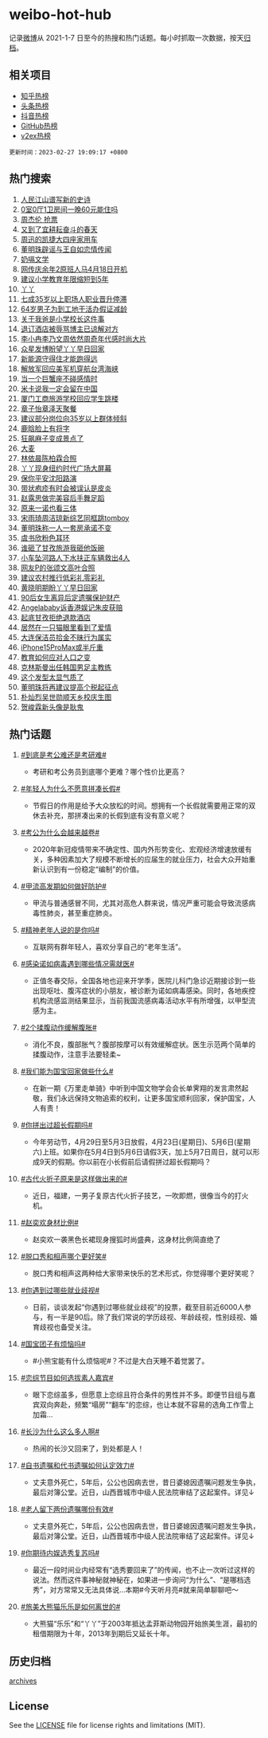 # weibo-hot-hub

记录[微博](https://www.weibo.com)从 2021-1-7 日至今的热搜和热门话题。每小时抓取一次数据，按天[归档](archives)。

## 相关项目

- [知乎热榜](https://github.com/lonnyzhang423/zhihu-hot-hub)
- [头条热榜](https://github.com/lonnyzhang423/toutiao-hot-hub)
- [抖音热榜](https://github.com/lonnyzhang423/douyin-hot-hub)
- [GitHub热榜](https://github.com/lonnyzhang423/github-hot-hub)
- [v2ex热榜](https://github.com/lonnyzhang423/v2ex-hot-hub)


`更新时间：2023-02-27 19:09:17 +0800`

## 热门搜索

1. [人民江山谱写新的史诗](https://m.weibo.cn/search?containerid=100103type%3D1%26t%3D10%26q%3D%23%E4%BA%BA%E6%B0%91%E6%B1%9F%E5%B1%B1%E8%B0%B1%E5%86%99%E6%96%B0%E7%9A%84%E5%8F%B2%E8%AF%97%23&stream_entry_id=51&isnewpage=1&extparam=seat%3D1%26stream_entry_id%3D51%26cate%3D10103%26dgr%3D0%26filter_type%3Drealtimehot%26pos%3D0%26c_type%3D51%26display_time%3D1677496156%26pre_seqid%3D1677496156178924257134&luicode=10000011&lfid=106003type%253D25%2526t%253D3%2526disable_hot%253D1%2526filter_type%253Drealtimehot)
1. [0室0厅1卫房间一晚60元能住吗](https://m.weibo.cn/search?containerid=100103type%3D1%26t%3D10%26q%3D%230%E5%AE%A40%E5%8E%851%E5%8D%AB%E6%88%BF%E9%97%B4%E4%B8%80%E6%99%9A60%E5%85%83%E8%83%BD%E4%BD%8F%E5%90%97%23&stream_entry_id=31&isnewpage=1&extparam=seat%3D1%26realpos%3D1%26lcate%3D5001%26cate%3D5001%26stream_entry_id%3D31%26band_rank%3D1%26pos%3D0%26q%3D%25230%25E5%25AE%25A40%25E5%258E%25851%25E5%258D%25AB%25E6%2588%25BF%25E9%2597%25B4%25E4%25B8%2580%25E6%2599%259A60%25E5%2585%2583%25E8%2583%25BD%25E4%25BD%258F%25E5%2590%2597%2523%26dgr%3D0%26filter_type%3Drealtimehot%26flag%3D1%26c_type%3D31%26display_time%3D1677496156%26pre_seqid%3D1677496156178924257134&luicode=10000011&lfid=106003type%253D25%2526t%253D3%2526disable_hot%253D1%2526filter_type%253Drealtimehot)
1. [周杰伦 抢票](https://m.weibo.cn/search?containerid=100103type%3D1%26t%3D10%26q%3D%E5%91%A8%E6%9D%B0%E4%BC%A6+%E6%8A%A2%E7%A5%A8&stream_entry_id=31&isnewpage=1&extparam=seat%3D1%26realpos%3D2%26lcate%3D5001%26cate%3D5001%26stream_entry_id%3D31%26band_rank%3D2%26pos%3D1%26q%3D%25E5%2591%25A8%25E6%259D%25B0%25E4%25BC%25A6%2520%25E6%258A%25A2%25E7%25A5%25A8%26dgr%3D0%26filter_type%3Drealtimehot%26flag%3D1%26c_type%3D31%26display_time%3D1677496156%26pre_seqid%3D1677496156178924257134&luicode=10000011&lfid=106003type%253D25%2526t%253D3%2526disable_hot%253D1%2526filter_type%253Drealtimehot)
1. [又到了宜耕耘奋斗的春天](https://m.weibo.cn/search?containerid=100103type%3D1%26t%3D10%26q%3D%23%E5%8F%88%E5%88%B0%E4%BA%86%E5%AE%9C%E8%80%95%E8%80%98%E5%A5%8B%E6%96%97%E7%9A%84%E6%98%A5%E5%A4%A9%23&stream_entry_id=31&isnewpage=1&extparam=seat%3D1%26realpos%3D3%26lcate%3D5001%26cate%3D5001%26stream_entry_id%3D31%26band_rank%3D3%26pos%3D2%26q%3D%2523%25E5%258F%2588%25E5%2588%25B0%25E4%25BA%2586%25E5%25AE%259C%25E8%2580%2595%25E8%2580%2598%25E5%25A5%258B%25E6%2596%2597%25E7%259A%2584%25E6%2598%25A5%25E5%25A4%25A9%2523%26dgr%3D0%26filter_type%3Drealtimehot%26flag%3D0%26c_type%3D31%26display_time%3D1677496156%26pre_seqid%3D1677496156178924257134&luicode=10000011&lfid=106003type%253D25%2526t%253D3%2526disable_hot%253D1%2526filter_type%253Drealtimehot)
1. [周迅的凯捷大四座家用车](https://m.weibo.cn/search?containerid=100103type%3D1%26t%3D10%26q%3D%23%E5%91%A8%E8%BF%85%E7%9A%84%E5%87%AF%E6%8D%B7%E5%A4%A7%E5%9B%9B%E5%BA%A7%E5%AE%B6%E7%94%A8%E8%BD%A6%23&stream_entry_id=31&isnewpage=1&extparam=seat%3D1%26lcate%3D5001%26adid%3D180794%26topic_ad%3D1%26stream_entry_id%3D31%26band_rank%3D4%26pos%3D3%26q%3D%2523%25E5%2591%25A8%25E8%25BF%2585%25E7%259A%2584%25E5%2587%25AF%25E6%258D%25B7%25E5%25A4%25A7%25E5%259B%259B%25E5%25BA%25A7%25E5%25AE%25B6%25E7%2594%25A8%25E8%25BD%25A6%2523%26dgr%3D0%26filter_type%3Drealtimehot%26cate%3D5001%26c_type%3D31%26display_time%3D1677496156%26pre_seqid%3D1677496156178924257134&luicode=10000011&lfid=106003type%253D25%2526t%253D3%2526disable_hot%253D1%2526filter_type%253Drealtimehot)
1. [董明珠辟谣与王自如恋情传闻](https://m.weibo.cn/search?containerid=100103type%3D1%26t%3D10%26q%3D%23%E8%91%A3%E6%98%8E%E7%8F%A0%E8%BE%9F%E8%B0%A3%E4%B8%8E%E7%8E%8B%E8%87%AA%E5%A6%82%E6%81%8B%E6%83%85%E4%BC%A0%E9%97%BB%23&stream_entry_id=31&isnewpage=1&extparam=seat%3D1%26realpos%3D4%26lcate%3D5001%26cate%3D5001%26stream_entry_id%3D31%26band_rank%3D4%26pos%3D4%26q%3D%2523%25E8%2591%25A3%25E6%2598%258E%25E7%258F%25A0%25E8%25BE%259F%25E8%25B0%25A3%25E4%25B8%258E%25E7%258E%258B%25E8%2587%25AA%25E5%25A6%2582%25E6%2581%258B%25E6%2583%2585%25E4%25BC%25A0%25E9%2597%25BB%2523%26dgr%3D0%26filter_type%3Drealtimehot%26flag%3D2%26c_type%3D31%26display_time%3D1677496156%26pre_seqid%3D1677496156178924257134&luicode=10000011&lfid=106003type%253D25%2526t%253D3%2526disable_hot%253D1%2526filter_type%253Drealtimehot)
1. [奶嗝文学](https://m.weibo.cn/search?containerid=100103type%3D1%26t%3D10%26q%3D%E5%A5%B6%E5%97%9D%E6%96%87%E5%AD%A6&stream_entry_id=31&isnewpage=1&extparam=seat%3D1%26realpos%3D5%26lcate%3D5001%26cate%3D5001%26stream_entry_id%3D31%26band_rank%3D5%26pos%3D5%26q%3D%25E5%25A5%25B6%25E5%2597%259D%25E6%2596%2587%25E5%25AD%25A6%26dgr%3D0%26filter_type%3Drealtimehot%26flag%3D1%26c_type%3D31%26display_time%3D1677496156%26pre_seqid%3D1677496156178924257134&luicode=10000011&lfid=106003type%253D25%2526t%253D3%2526disable_hot%253D1%2526filter_type%253Drealtimehot)
1. [网传庆余年2原班人马4月18日开机](https://m.weibo.cn/search?containerid=100103type%3D1%26t%3D10%26q%3D%23%E7%BD%91%E4%BC%A0%E5%BA%86%E4%BD%99%E5%B9%B42%E5%8E%9F%E7%8F%AD%E4%BA%BA%E9%A9%AC4%E6%9C%8818%E6%97%A5%E5%BC%80%E6%9C%BA%23&stream_entry_id=31&isnewpage=1&extparam=seat%3D1%26realpos%3D6%26lcate%3D5001%26cate%3D5001%26stream_entry_id%3D31%26band_rank%3D6%26pos%3D6%26q%3D%2523%25E7%25BD%2591%25E4%25BC%25A0%25E5%25BA%2586%25E4%25BD%2599%25E5%25B9%25B42%25E5%258E%259F%25E7%258F%25AD%25E4%25BA%25BA%25E9%25A9%25AC4%25E6%259C%258818%25E6%2597%25A5%25E5%25BC%2580%25E6%259C%25BA%2523%26dgr%3D0%26filter_type%3Drealtimehot%26flag%3D1%26c_type%3D31%26display_time%3D1677496156%26pre_seqid%3D1677496156178924257134&luicode=10000011&lfid=106003type%253D25%2526t%253D3%2526disable_hot%253D1%2526filter_type%253Drealtimehot)
1. [建议小学教育年限缩短到5年](https://m.weibo.cn/search?containerid=100103type%3D1%26t%3D10%26q%3D%23%E5%BB%BA%E8%AE%AE%E5%B0%8F%E5%AD%A6%E6%95%99%E8%82%B2%E5%B9%B4%E9%99%90%E7%BC%A9%E7%9F%AD%E5%88%B05%E5%B9%B4%23&stream_entry_id=31&isnewpage=1&extparam=seat%3D1%26realpos%3D7%26lcate%3D5001%26cate%3D5001%26stream_entry_id%3D31%26band_rank%3D7%26pos%3D7%26q%3D%2523%25E5%25BB%25BA%25E8%25AE%25AE%25E5%25B0%258F%25E5%25AD%25A6%25E6%2595%2599%25E8%2582%25B2%25E5%25B9%25B4%25E9%2599%2590%25E7%25BC%25A9%25E7%259F%25AD%25E5%2588%25B05%25E5%25B9%25B4%2523%26dgr%3D0%26filter_type%3Drealtimehot%26flag%3D0%26c_type%3D31%26display_time%3D1677496156%26pre_seqid%3D1677496156178924257134&luicode=10000011&lfid=106003type%253D25%2526t%253D3%2526disable_hot%253D1%2526filter_type%253Drealtimehot)
1. [丫丫](https://m.weibo.cn/search?containerid=100103type%3D1%26t%3D10%26q%3D%E4%B8%AB%E4%B8%AB&stream_entry_id=31&isnewpage=1&extparam=seat%3D1%26realpos%3D8%26lcate%3D5001%26cate%3D5001%26stream_entry_id%3D31%26band_rank%3D8%26pos%3D8%26q%3D%25E4%25B8%25AB%25E4%25B8%25AB%26dgr%3D0%26filter_type%3Drealtimehot%26flag%3D1%26c_type%3D31%26display_time%3D1677496156%26pre_seqid%3D1677496156178924257134&luicode=10000011&lfid=106003type%253D25%2526t%253D3%2526disable_hot%253D1%2526filter_type%253Drealtimehot)
1. [七成35岁以上职场人职业晋升停滞](https://m.weibo.cn/search?containerid=100103type%3D1%26t%3D10%26q%3D%23%E4%B8%83%E6%88%9035%E5%B2%81%E4%BB%A5%E4%B8%8A%E8%81%8C%E5%9C%BA%E4%BA%BA%E8%81%8C%E4%B8%9A%E6%99%8B%E5%8D%87%E5%81%9C%E6%BB%9E%23&stream_entry_id=31&isnewpage=1&extparam=seat%3D1%26realpos%3D9%26lcate%3D5001%26cate%3D5001%26stream_entry_id%3D31%26band_rank%3D9%26pos%3D9%26q%3D%2523%25E4%25B8%2583%25E6%2588%259035%25E5%25B2%2581%25E4%25BB%25A5%25E4%25B8%258A%25E8%2581%258C%25E5%259C%25BA%25E4%25BA%25BA%25E8%2581%258C%25E4%25B8%259A%25E6%2599%258B%25E5%258D%2587%25E5%2581%259C%25E6%25BB%259E%2523%26dgr%3D0%26filter_type%3Drealtimehot%26flag%3D0%26c_type%3D31%26display_time%3D1677496156%26pre_seqid%3D1677496156178924257134&luicode=10000011&lfid=106003type%253D25%2526t%253D3%2526disable_hot%253D1%2526filter_type%253Drealtimehot)
1. [64岁男子为到工地干活办假证减龄](https://m.weibo.cn/search?containerid=100103type%3D1%26t%3D10%26q%3D%2364%E5%B2%81%E7%94%B7%E5%AD%90%E4%B8%BA%E5%88%B0%E5%B7%A5%E5%9C%B0%E5%B9%B2%E6%B4%BB%E5%8A%9E%E5%81%87%E8%AF%81%E5%87%8F%E9%BE%84%23&stream_entry_id=31&isnewpage=1&extparam=seat%3D1%26realpos%3D10%26lcate%3D5001%26cate%3D5001%26stream_entry_id%3D31%26band_rank%3D10%26pos%3D10%26q%3D%252364%25E5%25B2%2581%25E7%2594%25B7%25E5%25AD%2590%25E4%25B8%25BA%25E5%2588%25B0%25E5%25B7%25A5%25E5%259C%25B0%25E5%25B9%25B2%25E6%25B4%25BB%25E5%258A%259E%25E5%2581%2587%25E8%25AF%2581%25E5%2587%258F%25E9%25BE%2584%2523%26dgr%3D0%26filter_type%3Drealtimehot%26flag%3D1%26c_type%3D31%26display_time%3D1677496156%26pre_seqid%3D1677496156178924257134&luicode=10000011&lfid=106003type%253D25%2526t%253D3%2526disable_hot%253D1%2526filter_type%253Drealtimehot)
1. [关于我爸是小学校长这件事](https://m.weibo.cn/search?containerid=100103type%3D1%26t%3D10%26q%3D%23%E5%85%B3%E4%BA%8E%E6%88%91%E7%88%B8%E6%98%AF%E5%B0%8F%E5%AD%A6%E6%A0%A1%E9%95%BF%E8%BF%99%E4%BB%B6%E4%BA%8B%23&stream_entry_id=31&isnewpage=1&extparam=seat%3D1%26realpos%3D11%26lcate%3D5001%26cate%3D5001%26stream_entry_id%3D31%26band_rank%3D11%26pos%3D11%26q%3D%2523%25E5%2585%25B3%25E4%25BA%258E%25E6%2588%2591%25E7%2588%25B8%25E6%2598%25AF%25E5%25B0%258F%25E5%25AD%25A6%25E6%25A0%25A1%25E9%2595%25BF%25E8%25BF%2599%25E4%25BB%25B6%25E4%25BA%258B%2523%26dgr%3D0%26filter_type%3Drealtimehot%26flag%3D1%26c_type%3D31%26display_time%3D1677496156%26pre_seqid%3D1677496156178924257134&luicode=10000011&lfid=106003type%253D25%2526t%253D3%2526disable_hot%253D1%2526filter_type%253Drealtimehot)
1. [退订酒店被辱骂博主已谅解对方](https://m.weibo.cn/search?containerid=100103type%3D1%26t%3D10%26q%3D%23%E9%80%80%E8%AE%A2%E9%85%92%E5%BA%97%E8%A2%AB%E8%BE%B1%E9%AA%82%E5%8D%9A%E4%B8%BB%E5%B7%B2%E8%B0%85%E8%A7%A3%E5%AF%B9%E6%96%B9%23&stream_entry_id=31&isnewpage=1&extparam=seat%3D1%26realpos%3D12%26lcate%3D5001%26cate%3D5001%26stream_entry_id%3D31%26band_rank%3D12%26pos%3D12%26q%3D%2523%25E9%2580%2580%25E8%25AE%25A2%25E9%2585%2592%25E5%25BA%2597%25E8%25A2%25AB%25E8%25BE%25B1%25E9%25AA%2582%25E5%258D%259A%25E4%25B8%25BB%25E5%25B7%25B2%25E8%25B0%2585%25E8%25A7%25A3%25E5%25AF%25B9%25E6%2596%25B9%2523%26dgr%3D0%26filter_type%3Drealtimehot%26flag%3D1%26c_type%3D31%26display_time%3D1677496156%26pre_seqid%3D1677496156178924257134&luicode=10000011&lfid=106003type%253D25%2526t%253D3%2526disable_hot%253D1%2526filter_type%253Drealtimehot)
1. [李小冉李乃文周依然周奇年代感时尚大片](https://m.weibo.cn/search?containerid=100103type%3D1%26t%3D10%26q%3D%23%E6%9D%8E%E5%B0%8F%E5%86%89%E6%9D%8E%E4%B9%83%E6%96%87%E5%91%A8%E4%BE%9D%E7%84%B6%E5%91%A8%E5%A5%87%E5%B9%B4%E4%BB%A3%E6%84%9F%E6%97%B6%E5%B0%9A%E5%A4%A7%E7%89%87%23&stream_entry_id=31&isnewpage=1&extparam=seat%3D1%26realpos%3D13%26lcate%3D5001%26cate%3D5001%26stream_entry_id%3D31%26band_rank%3D13%26pos%3D13%26q%3D%2523%25E6%259D%258E%25E5%25B0%258F%25E5%2586%2589%25E6%259D%258E%25E4%25B9%2583%25E6%2596%2587%25E5%2591%25A8%25E4%25BE%259D%25E7%2584%25B6%25E5%2591%25A8%25E5%25A5%2587%25E5%25B9%25B4%25E4%25BB%25A3%25E6%2584%259F%25E6%2597%25B6%25E5%25B0%259A%25E5%25A4%25A7%25E7%2589%2587%2523%26dgr%3D0%26filter_type%3Drealtimehot%26flag%3D1%26c_type%3D31%26display_time%3D1677496156%26pre_seqid%3D1677496156178924257134&luicode=10000011&lfid=106003type%253D25%2526t%253D3%2526disable_hot%253D1%2526filter_type%253Drealtimehot)
1. [众星发博盼望丫丫早日回家](https://m.weibo.cn/search?containerid=100103type%3D1%26t%3D10%26q%3D%23%E4%BC%97%E6%98%9F%E5%8F%91%E5%8D%9A%E7%9B%BC%E6%9C%9B%E4%B8%AB%E4%B8%AB%E6%97%A9%E6%97%A5%E5%9B%9E%E5%AE%B6%23&stream_entry_id=31&isnewpage=1&extparam=seat%3D1%26realpos%3D14%26lcate%3D5001%26cate%3D5001%26stream_entry_id%3D31%26band_rank%3D14%26pos%3D14%26q%3D%2523%25E4%25BC%2597%25E6%2598%259F%25E5%258F%2591%25E5%258D%259A%25E7%259B%25BC%25E6%259C%259B%25E4%25B8%25AB%25E4%25B8%25AB%25E6%2597%25A9%25E6%2597%25A5%25E5%259B%259E%25E5%25AE%25B6%2523%26dgr%3D0%26filter_type%3Drealtimehot%26flag%3D1%26c_type%3D31%26display_time%3D1677496156%26pre_seqid%3D1677496156178924257134&luicode=10000011&lfid=106003type%253D25%2526t%253D3%2526disable_hot%253D1%2526filter_type%253Drealtimehot)
1. [新能源守得住才能跑得远](https://m.weibo.cn/search?containerid=100103type%3D1%26t%3D10%26q%3D%23%E6%96%B0%E8%83%BD%E6%BA%90%E5%AE%88%E5%BE%97%E4%BD%8F%E6%89%8D%E8%83%BD%E8%B7%91%E5%BE%97%E8%BF%9C%23&stream_entry_id=31&isnewpage=1&extparam=seat%3D1%26realpos%3D15%26lcate%3D5001%26flag%3D0%26band_rank%3D15%26stream_entry_id%3D31%26cate%3D5001%26adid%3D180982%26q%3D%2523%25E6%2596%25B0%25E8%2583%25BD%25E6%25BA%2590%25E5%25AE%2588%25E5%25BE%2597%25E4%25BD%258F%25E6%2589%258D%25E8%2583%25BD%25E8%25B7%2591%25E5%25BE%2597%25E8%25BF%259C%2523%26dgr%3D0%26filter_type%3Drealtimehot%26pos%3D15%26c_type%3D31%26display_time%3D1677496156%26pre_seqid%3D1677496156178924257134&luicode=10000011&lfid=106003type%253D25%2526t%253D3%2526disable_hot%253D1%2526filter_type%253Drealtimehot)
1. [解放军回应美军机穿航台湾海峡](https://m.weibo.cn/search?containerid=100103type%3D1%26t%3D10%26q%3D%23%E8%A7%A3%E6%94%BE%E5%86%9B%E5%9B%9E%E5%BA%94%E7%BE%8E%E5%86%9B%E6%9C%BA%E7%A9%BF%E8%88%AA%E5%8F%B0%E6%B9%BE%E6%B5%B7%E5%B3%A1%23&stream_entry_id=31&isnewpage=1&extparam=seat%3D1%26realpos%3D16%26lcate%3D5001%26cate%3D5001%26stream_entry_id%3D31%26band_rank%3D16%26pos%3D16%26q%3D%2523%25E8%25A7%25A3%25E6%2594%25BE%25E5%2586%259B%25E5%259B%259E%25E5%25BA%2594%25E7%25BE%258E%25E5%2586%259B%25E6%259C%25BA%25E7%25A9%25BF%25E8%2588%25AA%25E5%258F%25B0%25E6%25B9%25BE%25E6%25B5%25B7%25E5%25B3%25A1%2523%26dgr%3D0%26filter_type%3Drealtimehot%26flag%3D0%26c_type%3D31%26display_time%3D1677496156%26pre_seqid%3D1677496156178924257134&luicode=10000011&lfid=106003type%253D25%2526t%253D3%2526disable_hot%253D1%2526filter_type%253Drealtimehot)
1. [当一个巨蟹座不碰感情时](https://m.weibo.cn/search?containerid=100103type%3D1%26t%3D10%26q%3D%23%E5%BD%93%E4%B8%80%E4%B8%AA%E5%B7%A8%E8%9F%B9%E5%BA%A7%E4%B8%8D%E7%A2%B0%E6%84%9F%E6%83%85%E6%97%B6%23&stream_entry_id=31&isnewpage=1&extparam=seat%3D1%26realpos%3D17%26lcate%3D5001%26cate%3D5001%26stream_entry_id%3D31%26band_rank%3D17%26pos%3D17%26q%3D%2523%25E5%25BD%2593%25E4%25B8%2580%25E4%25B8%25AA%25E5%25B7%25A8%25E8%259F%25B9%25E5%25BA%25A7%25E4%25B8%258D%25E7%25A2%25B0%25E6%2584%259F%25E6%2583%2585%25E6%2597%25B6%2523%26dgr%3D0%26filter_type%3Drealtimehot%26flag%3D0%26c_type%3D31%26display_time%3D1677496156%26pre_seqid%3D1677496156178924257134&luicode=10000011&lfid=106003type%253D25%2526t%253D3%2526disable_hot%253D1%2526filter_type%253Drealtimehot)
1. [米卡说我一定会留在中国](https://m.weibo.cn/search?containerid=100103type%3D1%26t%3D10%26q%3D%23%E7%B1%B3%E5%8D%A1%E8%AF%B4%E6%88%91%E4%B8%80%E5%AE%9A%E4%BC%9A%E7%95%99%E5%9C%A8%E4%B8%AD%E5%9B%BD%23&stream_entry_id=31&isnewpage=1&extparam=seat%3D1%26realpos%3D18%26lcate%3D5001%26cate%3D5001%26stream_entry_id%3D31%26band_rank%3D18%26pos%3D18%26q%3D%2523%25E7%25B1%25B3%25E5%258D%25A1%25E8%25AF%25B4%25E6%2588%2591%25E4%25B8%2580%25E5%25AE%259A%25E4%25BC%259A%25E7%2595%2599%25E5%259C%25A8%25E4%25B8%25AD%25E5%259B%25BD%2523%26dgr%3D0%26filter_type%3Drealtimehot%26flag%3D0%26c_type%3D31%26display_time%3D1677496156%26pre_seqid%3D1677496156178924257134&luicode=10000011&lfid=106003type%253D25%2526t%253D3%2526disable_hot%253D1%2526filter_type%253Drealtimehot)
1. [厦门工商旅游学校回应学生跳楼](https://m.weibo.cn/search?containerid=100103type%3D1%26t%3D10%26q%3D%23%E5%8E%A6%E9%97%A8%E5%B7%A5%E5%95%86%E6%97%85%E6%B8%B8%E5%AD%A6%E6%A0%A1%E5%9B%9E%E5%BA%94%E5%AD%A6%E7%94%9F%E8%B7%B3%E6%A5%BC%23&stream_entry_id=31&isnewpage=1&extparam=seat%3D1%26realpos%3D19%26lcate%3D5001%26cate%3D5001%26stream_entry_id%3D31%26band_rank%3D19%26pos%3D19%26q%3D%2523%25E5%258E%25A6%25E9%2597%25A8%25E5%25B7%25A5%25E5%2595%2586%25E6%2597%2585%25E6%25B8%25B8%25E5%25AD%25A6%25E6%25A0%25A1%25E5%259B%259E%25E5%25BA%2594%25E5%25AD%25A6%25E7%2594%259F%25E8%25B7%25B3%25E6%25A5%25BC%2523%26dgr%3D0%26filter_type%3Drealtimehot%26flag%3D1%26c_type%3D31%26display_time%3D1677496156%26pre_seqid%3D1677496156178924257134&luicode=10000011&lfid=106003type%253D25%2526t%253D3%2526disable_hot%253D1%2526filter_type%253Drealtimehot)
1. [章子怡章泽天聚餐](https://m.weibo.cn/search?containerid=100103type%3D1%26t%3D10%26q%3D%23%E7%AB%A0%E5%AD%90%E6%80%A1%E7%AB%A0%E6%B3%BD%E5%A4%A9%E8%81%9A%E9%A4%90%23&stream_entry_id=31&isnewpage=1&extparam=seat%3D1%26realpos%3D20%26lcate%3D5001%26cate%3D5001%26stream_entry_id%3D31%26band_rank%3D20%26pos%3D20%26q%3D%2523%25E7%25AB%25A0%25E5%25AD%2590%25E6%2580%25A1%25E7%25AB%25A0%25E6%25B3%25BD%25E5%25A4%25A9%25E8%2581%259A%25E9%25A4%2590%2523%26dgr%3D0%26filter_type%3Drealtimehot%26flag%3D0%26c_type%3D31%26display_time%3D1677496156%26pre_seqid%3D1677496156178924257134&luicode=10000011&lfid=106003type%253D25%2526t%253D3%2526disable_hot%253D1%2526filter_type%253Drealtimehot)
1. [建议部分岗位向35岁以上群体倾斜](https://m.weibo.cn/search?containerid=100103type%3D1%26t%3D10%26q%3D%23%E5%BB%BA%E8%AE%AE%E9%83%A8%E5%88%86%E5%B2%97%E4%BD%8D%E5%90%9135%E5%B2%81%E4%BB%A5%E4%B8%8A%E7%BE%A4%E4%BD%93%E5%80%BE%E6%96%9C%23&stream_entry_id=31&isnewpage=1&extparam=seat%3D1%26realpos%3D21%26lcate%3D5001%26cate%3D5001%26stream_entry_id%3D31%26band_rank%3D21%26pos%3D21%26q%3D%2523%25E5%25BB%25BA%25E8%25AE%25AE%25E9%2583%25A8%25E5%2588%2586%25E5%25B2%2597%25E4%25BD%258D%25E5%2590%259135%25E5%25B2%2581%25E4%25BB%25A5%25E4%25B8%258A%25E7%25BE%25A4%25E4%25BD%2593%25E5%2580%25BE%25E6%2596%259C%2523%26dgr%3D0%26filter_type%3Drealtimehot%26flag%3D0%26c_type%3D31%26display_time%3D1677496156%26pre_seqid%3D1677496156178924257134&luicode=10000011&lfid=106003type%253D25%2526t%253D3%2526disable_hot%253D1%2526filter_type%253Drealtimehot)
1. [鹿晗脸上有将字](https://m.weibo.cn/search?containerid=100103type%3D1%26t%3D10%26q%3D%23%E9%B9%BF%E6%99%97%E8%84%B8%E4%B8%8A%E6%9C%89%E5%B0%86%E5%AD%97%23&stream_entry_id=31&isnewpage=1&extparam=seat%3D1%26realpos%3D22%26lcate%3D5001%26cate%3D5001%26stream_entry_id%3D31%26band_rank%3D22%26pos%3D22%26q%3D%2523%25E9%25B9%25BF%25E6%2599%2597%25E8%2584%25B8%25E4%25B8%258A%25E6%259C%2589%25E5%25B0%2586%25E5%25AD%2597%2523%26dgr%3D0%26filter_type%3Drealtimehot%26flag%3D0%26c_type%3D31%26display_time%3D1677496156%26pre_seqid%3D1677496156178924257134&luicode=10000011&lfid=106003type%253D25%2526t%253D3%2526disable_hot%253D1%2526filter_type%253Drealtimehot)
1. [狂飙麻子变成景点了](https://m.weibo.cn/search?containerid=100103type%3D1%26t%3D10%26q%3D%23%E7%8B%82%E9%A3%99%E9%BA%BB%E5%AD%90%E5%8F%98%E6%88%90%E6%99%AF%E7%82%B9%E4%BA%86%23&stream_entry_id=31&isnewpage=1&extparam=seat%3D1%26realpos%3D23%26lcate%3D5001%26cate%3D5001%26stream_entry_id%3D31%26band_rank%3D23%26pos%3D23%26q%3D%2523%25E7%258B%2582%25E9%25A3%2599%25E9%25BA%25BB%25E5%25AD%2590%25E5%258F%2598%25E6%2588%2590%25E6%2599%25AF%25E7%2582%25B9%25E4%25BA%2586%2523%26dgr%3D0%26filter_type%3Drealtimehot%26flag%3D2%26c_type%3D31%26display_time%3D1677496156%26pre_seqid%3D1677496156178924257134&luicode=10000011&lfid=106003type%253D25%2526t%253D3%2526disable_hot%253D1%2526filter_type%253Drealtimehot)
1. [大麦](https://m.weibo.cn/search?containerid=100103type%3D1%26t%3D10%26q%3D%E5%A4%A7%E9%BA%A6&stream_entry_id=31&isnewpage=1&extparam=seat%3D1%26realpos%3D24%26lcate%3D5001%26cate%3D5001%26stream_entry_id%3D31%26band_rank%3D24%26pos%3D24%26q%3D%25E5%25A4%25A7%25E9%25BA%25A6%26dgr%3D0%26filter_type%3Drealtimehot%26flag%3D0%26c_type%3D31%26display_time%3D1677496156%26pre_seqid%3D1677496156178924257134&luicode=10000011&lfid=106003type%253D25%2526t%253D3%2526disable_hot%253D1%2526filter_type%253Drealtimehot)
1. [林依晨陈柏霖合照](https://m.weibo.cn/search?containerid=100103type%3D1%26t%3D10%26q%3D%23%E6%9E%97%E4%BE%9D%E6%99%A8%E9%99%88%E6%9F%8F%E9%9C%96%E5%90%88%E7%85%A7%23&stream_entry_id=31&isnewpage=1&extparam=seat%3D1%26realpos%3D25%26lcate%3D5001%26cate%3D5001%26stream_entry_id%3D31%26band_rank%3D25%26pos%3D25%26q%3D%2523%25E6%259E%2597%25E4%25BE%259D%25E6%2599%25A8%25E9%2599%2588%25E6%259F%258F%25E9%259C%2596%25E5%2590%2588%25E7%2585%25A7%2523%26dgr%3D0%26filter_type%3Drealtimehot%26flag%3D0%26c_type%3D31%26display_time%3D1677496156%26pre_seqid%3D1677496156178924257134&luicode=10000011&lfid=106003type%253D25%2526t%253D3%2526disable_hot%253D1%2526filter_type%253Drealtimehot)
1. [丫丫现身纽约时代广场大屏幕](https://m.weibo.cn/search?containerid=100103type%3D1%26t%3D10%26q%3D%23%E4%B8%AB%E4%B8%AB%E7%8E%B0%E8%BA%AB%E7%BA%BD%E7%BA%A6%E6%97%B6%E4%BB%A3%E5%B9%BF%E5%9C%BA%E5%A4%A7%E5%B1%8F%E5%B9%95%23&stream_entry_id=31&isnewpage=1&extparam=seat%3D1%26realpos%3D26%26lcate%3D5001%26cate%3D5001%26stream_entry_id%3D31%26band_rank%3D26%26pos%3D26%26q%3D%2523%25E4%25B8%25AB%25E4%25B8%25AB%25E7%258E%25B0%25E8%25BA%25AB%25E7%25BA%25BD%25E7%25BA%25A6%25E6%2597%25B6%25E4%25BB%25A3%25E5%25B9%25BF%25E5%259C%25BA%25E5%25A4%25A7%25E5%25B1%258F%25E5%25B9%2595%2523%26dgr%3D0%26filter_type%3Drealtimehot%26flag%3D0%26c_type%3D31%26display_time%3D1677496156%26pre_seqid%3D1677496156178924257134&luicode=10000011&lfid=106003type%253D25%2526t%253D3%2526disable_hot%253D1%2526filter_type%253Drealtimehot)
1. [保你平安沈阳路演](https://m.weibo.cn/search?containerid=100103type%3D1%26t%3D10%26q%3D%23%E4%BF%9D%E4%BD%A0%E5%B9%B3%E5%AE%89%E6%B2%88%E9%98%B3%E8%B7%AF%E6%BC%94%23&stream_entry_id=31&isnewpage=1&extparam=seat%3D1%26realpos%3D27%26lcate%3D5001%26cate%3D5001%26stream_entry_id%3D31%26band_rank%3D27%26pos%3D27%26q%3D%2523%25E4%25BF%259D%25E4%25BD%25A0%25E5%25B9%25B3%25E5%25AE%2589%25E6%25B2%2588%25E9%2598%25B3%25E8%25B7%25AF%25E6%25BC%2594%2523%26dgr%3D0%26filter_type%3Drealtimehot%26flag%3D1%26c_type%3D31%26display_time%3D1677496156%26pre_seqid%3D1677496156178924257134&luicode=10000011&lfid=106003type%253D25%2526t%253D3%2526disable_hot%253D1%2526filter_type%253Drealtimehot)
1. [带状疱疹有时会被误认是皮炎](https://m.weibo.cn/search?containerid=100103type%3D1%26t%3D10%26q%3D%23%E5%B8%A6%E7%8A%B6%E7%96%B1%E7%96%B9%E6%9C%89%E6%97%B6%E4%BC%9A%E8%A2%AB%E8%AF%AF%E8%AE%A4%E6%98%AF%E7%9A%AE%E7%82%8E%23&stream_entry_id=31&isnewpage=1&extparam=seat%3D1%26realpos%3D28%26lcate%3D5001%26cate%3D5001%26stream_entry_id%3D31%26band_rank%3D28%26pos%3D28%26q%3D%2523%25E5%25B8%25A6%25E7%258A%25B6%25E7%2596%25B1%25E7%2596%25B9%25E6%259C%2589%25E6%2597%25B6%25E4%25BC%259A%25E8%25A2%25AB%25E8%25AF%25AF%25E8%25AE%25A4%25E6%2598%25AF%25E7%259A%25AE%25E7%2582%258E%2523%26dgr%3D0%26filter_type%3Drealtimehot%26flag%3D0%26c_type%3D31%26display_time%3D1677496156%26pre_seqid%3D1677496156178924257134&luicode=10000011&lfid=106003type%253D25%2526t%253D3%2526disable_hot%253D1%2526filter_type%253Drealtimehot)
1. [赵露思做完美容后手舞足蹈](https://m.weibo.cn/search?containerid=100103type%3D1%26t%3D10%26q%3D%23%E8%B5%B5%E9%9C%B2%E6%80%9D%E5%81%9A%E5%AE%8C%E7%BE%8E%E5%AE%B9%E5%90%8E%E6%89%8B%E8%88%9E%E8%B6%B3%E8%B9%88%23&stream_entry_id=31&isnewpage=1&extparam=seat%3D1%26realpos%3D29%26lcate%3D5001%26cate%3D5001%26stream_entry_id%3D31%26band_rank%3D29%26pos%3D29%26q%3D%2523%25E8%25B5%25B5%25E9%259C%25B2%25E6%2580%259D%25E5%2581%259A%25E5%25AE%258C%25E7%25BE%258E%25E5%25AE%25B9%25E5%2590%258E%25E6%2589%258B%25E8%2588%259E%25E8%25B6%25B3%25E8%25B9%2588%2523%26dgr%3D0%26filter_type%3Drealtimehot%26flag%3D0%26c_type%3D31%26display_time%3D1677496156%26pre_seqid%3D1677496156178924257134&luicode=10000011&lfid=106003type%253D25%2526t%253D3%2526disable_hot%253D1%2526filter_type%253Drealtimehot)
1. [原来一诺也看三体](https://m.weibo.cn/search?containerid=100103type%3D1%26t%3D10%26q%3D%23%E5%8E%9F%E6%9D%A5%E4%B8%80%E8%AF%BA%E4%B9%9F%E7%9C%8B%E4%B8%89%E4%BD%93%23&stream_entry_id=31&isnewpage=1&extparam=seat%3D1%26realpos%3D30%26lcate%3D5001%26cate%3D5001%26stream_entry_id%3D31%26band_rank%3D30%26pos%3D30%26q%3D%2523%25E5%258E%259F%25E6%259D%25A5%25E4%25B8%2580%25E8%25AF%25BA%25E4%25B9%259F%25E7%259C%258B%25E4%25B8%2589%25E4%25BD%2593%2523%26dgr%3D0%26filter_type%3Drealtimehot%26flag%3D1%26c_type%3D31%26display_time%3D1677496156%26pre_seqid%3D1677496156178924257134&luicode=10000011&lfid=106003type%253D25%2526t%253D3%2526disable_hot%253D1%2526filter_type%253Drealtimehot)
1. [宋雨琦周洁琼新综艺同框跳tomboy](https://m.weibo.cn/search?containerid=100103type%3D1%26t%3D10%26q%3D%23%E5%AE%8B%E9%9B%A8%E7%90%A6%E5%91%A8%E6%B4%81%E7%90%BC%E6%96%B0%E7%BB%BC%E8%89%BA%E5%90%8C%E6%A1%86%E8%B7%B3tomboy%23&stream_entry_id=31&isnewpage=1&extparam=seat%3D1%26realpos%3D31%26lcate%3D5001%26cate%3D5001%26stream_entry_id%3D31%26band_rank%3D31%26pos%3D31%26q%3D%2523%25E5%25AE%258B%25E9%259B%25A8%25E7%2590%25A6%25E5%2591%25A8%25E6%25B4%2581%25E7%2590%25BC%25E6%2596%25B0%25E7%25BB%25BC%25E8%2589%25BA%25E5%2590%258C%25E6%25A1%2586%25E8%25B7%25B3tomboy%2523%26dgr%3D0%26filter_type%3Drealtimehot%26flag%3D0%26c_type%3D31%26display_time%3D1677496156%26pre_seqid%3D1677496156178924257134&luicode=10000011&lfid=106003type%253D25%2526t%253D3%2526disable_hot%253D1%2526filter_type%253Drealtimehot)
1. [董明珠称一人一套房承诺不变](https://m.weibo.cn/search?containerid=100103type%3D1%26t%3D10%26q%3D%23%E8%91%A3%E6%98%8E%E7%8F%A0%E7%A7%B0%E4%B8%80%E4%BA%BA%E4%B8%80%E5%A5%97%E6%88%BF%E6%89%BF%E8%AF%BA%E4%B8%8D%E5%8F%98%23&stream_entry_id=31&isnewpage=1&extparam=seat%3D1%26realpos%3D32%26lcate%3D5001%26cate%3D5001%26stream_entry_id%3D31%26band_rank%3D32%26pos%3D32%26q%3D%2523%25E8%2591%25A3%25E6%2598%258E%25E7%258F%25A0%25E7%25A7%25B0%25E4%25B8%2580%25E4%25BA%25BA%25E4%25B8%2580%25E5%25A5%2597%25E6%2588%25BF%25E6%2589%25BF%25E8%25AF%25BA%25E4%25B8%258D%25E5%258F%2598%2523%26dgr%3D0%26filter_type%3Drealtimehot%26flag%3D0%26c_type%3D31%26display_time%3D1677496156%26pre_seqid%3D1677496156178924257134&luicode=10000011&lfid=106003type%253D25%2526t%253D3%2526disable_hot%253D1%2526filter_type%253Drealtimehot)
1. [虞书欣粉色耳环](https://m.weibo.cn/search?containerid=100103type%3D1%26t%3D10%26q%3D%23%E8%99%9E%E4%B9%A6%E6%AC%A3%E7%B2%89%E8%89%B2%E8%80%B3%E7%8E%AF%23&stream_entry_id=31&isnewpage=1&extparam=seat%3D1%26realpos%3D33%26lcate%3D5001%26cate%3D5001%26stream_entry_id%3D31%26band_rank%3D33%26pos%3D33%26q%3D%2523%25E8%2599%259E%25E4%25B9%25A6%25E6%25AC%25A3%25E7%25B2%2589%25E8%2589%25B2%25E8%2580%25B3%25E7%258E%25AF%2523%26dgr%3D0%26filter_type%3Drealtimehot%26flag%3D0%26c_type%3D31%26display_time%3D1677496156%26pre_seqid%3D1677496156178924257134&luicode=10000011&lfid=106003type%253D25%2526t%253D3%2526disable_hot%253D1%2526filter_type%253Drealtimehot)
1. [谁砸了甘孜旅游我砸他饭碗](https://m.weibo.cn/search?containerid=100103type%3D1%26t%3D10%26q%3D%23%E8%B0%81%E7%A0%B8%E4%BA%86%E7%94%98%E5%AD%9C%E6%97%85%E6%B8%B8%E6%88%91%E7%A0%B8%E4%BB%96%E9%A5%AD%E7%A2%97%23&stream_entry_id=31&isnewpage=1&extparam=seat%3D1%26realpos%3D34%26lcate%3D5001%26cate%3D5001%26stream_entry_id%3D31%26band_rank%3D34%26pos%3D34%26q%3D%2523%25E8%25B0%2581%25E7%25A0%25B8%25E4%25BA%2586%25E7%2594%2598%25E5%25AD%259C%25E6%2597%2585%25E6%25B8%25B8%25E6%2588%2591%25E7%25A0%25B8%25E4%25BB%2596%25E9%25A5%25AD%25E7%25A2%2597%2523%26dgr%3D0%26filter_type%3Drealtimehot%26flag%3D0%26c_type%3D31%26display_time%3D1677496156%26pre_seqid%3D1677496156178924257134&luicode=10000011&lfid=106003type%253D25%2526t%253D3%2526disable_hot%253D1%2526filter_type%253Drealtimehot)
1. [小车坠河路人下水扶正车辆救出4人](https://m.weibo.cn/search?containerid=100103type%3D1%26t%3D10%26q%3D%23%E5%B0%8F%E8%BD%A6%E5%9D%A0%E6%B2%B3%E8%B7%AF%E4%BA%BA%E4%B8%8B%E6%B0%B4%E6%89%B6%E6%AD%A3%E8%BD%A6%E8%BE%86%E6%95%91%E5%87%BA4%E4%BA%BA%23&stream_entry_id=31&isnewpage=1&extparam=seat%3D1%26realpos%3D35%26lcate%3D5001%26cate%3D5001%26stream_entry_id%3D31%26band_rank%3D35%26pos%3D35%26q%3D%2523%25E5%25B0%258F%25E8%25BD%25A6%25E5%259D%25A0%25E6%25B2%25B3%25E8%25B7%25AF%25E4%25BA%25BA%25E4%25B8%258B%25E6%25B0%25B4%25E6%2589%25B6%25E6%25AD%25A3%25E8%25BD%25A6%25E8%25BE%2586%25E6%2595%2591%25E5%2587%25BA4%25E4%25BA%25BA%2523%26dgr%3D0%26filter_type%3Drealtimehot%26flag%3D1%26c_type%3D31%26display_time%3D1677496156%26pre_seqid%3D1677496156178924257134&luicode=10000011&lfid=106003type%253D25%2526t%253D3%2526disable_hot%253D1%2526filter_type%253Drealtimehot)
1. [网友P的张颂文高叶合照](https://m.weibo.cn/search?containerid=100103type%3D1%26t%3D10%26q%3D%23%E7%BD%91%E5%8F%8BP%E7%9A%84%E5%BC%A0%E9%A2%82%E6%96%87%E9%AB%98%E5%8F%B6%E5%90%88%E7%85%A7%23&stream_entry_id=31&isnewpage=1&extparam=seat%3D1%26realpos%3D36%26lcate%3D5001%26cate%3D5001%26stream_entry_id%3D31%26band_rank%3D36%26pos%3D36%26q%3D%2523%25E7%25BD%2591%25E5%258F%258BP%25E7%259A%2584%25E5%25BC%25A0%25E9%25A2%2582%25E6%2596%2587%25E9%25AB%2598%25E5%258F%25B6%25E5%2590%2588%25E7%2585%25A7%2523%26dgr%3D0%26filter_type%3Drealtimehot%26flag%3D0%26c_type%3D31%26display_time%3D1677496156%26pre_seqid%3D1677496156178924257134&luicode=10000011&lfid=106003type%253D25%2526t%253D3%2526disable_hot%253D1%2526filter_type%253Drealtimehot)
1. [建议农村推行低彩礼零彩礼](https://m.weibo.cn/search?containerid=100103type%3D1%26t%3D10%26q%3D%23%E5%BB%BA%E8%AE%AE%E5%86%9C%E6%9D%91%E6%8E%A8%E8%A1%8C%E4%BD%8E%E5%BD%A9%E7%A4%BC%E9%9B%B6%E5%BD%A9%E7%A4%BC%23&stream_entry_id=31&isnewpage=1&extparam=seat%3D1%26realpos%3D37%26lcate%3D5001%26cate%3D5001%26stream_entry_id%3D31%26band_rank%3D37%26pos%3D37%26q%3D%2523%25E5%25BB%25BA%25E8%25AE%25AE%25E5%2586%259C%25E6%259D%2591%25E6%258E%25A8%25E8%25A1%258C%25E4%25BD%258E%25E5%25BD%25A9%25E7%25A4%25BC%25E9%259B%25B6%25E5%25BD%25A9%25E7%25A4%25BC%2523%26dgr%3D0%26filter_type%3Drealtimehot%26flag%3D0%26c_type%3D31%26display_time%3D1677496156%26pre_seqid%3D1677496156178924257134&luicode=10000011&lfid=106003type%253D25%2526t%253D3%2526disable_hot%253D1%2526filter_type%253Drealtimehot)
1. [黄晓明期盼丫丫早日回家](https://m.weibo.cn/search?containerid=100103type%3D1%26t%3D10%26q%3D%23%E9%BB%84%E6%99%93%E6%98%8E%E6%9C%9F%E7%9B%BC%E4%B8%AB%E4%B8%AB%E6%97%A9%E6%97%A5%E5%9B%9E%E5%AE%B6%23&stream_entry_id=31&isnewpage=1&extparam=seat%3D1%26realpos%3D38%26lcate%3D5001%26cate%3D5001%26stream_entry_id%3D31%26band_rank%3D38%26pos%3D38%26q%3D%2523%25E9%25BB%2584%25E6%2599%2593%25E6%2598%258E%25E6%259C%259F%25E7%259B%25BC%25E4%25B8%25AB%25E4%25B8%25AB%25E6%2597%25A9%25E6%2597%25A5%25E5%259B%259E%25E5%25AE%25B6%2523%26dgr%3D0%26filter_type%3Drealtimehot%26flag%3D0%26c_type%3D31%26display_time%3D1677496156%26pre_seqid%3D1677496156178924257134&luicode=10000011&lfid=106003type%253D25%2526t%253D3%2526disable_hot%253D1%2526filter_type%253Drealtimehot)
1. [90后女生离异后定遗嘱保护财产](https://m.weibo.cn/search?containerid=100103type%3D1%26t%3D10%26q%3D%2390%E5%90%8E%E5%A5%B3%E7%94%9F%E7%A6%BB%E5%BC%82%E5%90%8E%E5%AE%9A%E9%81%97%E5%98%B1%E4%BF%9D%E6%8A%A4%E8%B4%A2%E4%BA%A7%23&stream_entry_id=31&isnewpage=1&extparam=seat%3D1%26realpos%3D39%26lcate%3D5001%26cate%3D5001%26stream_entry_id%3D31%26band_rank%3D39%26pos%3D39%26q%3D%252390%25E5%2590%258E%25E5%25A5%25B3%25E7%2594%259F%25E7%25A6%25BB%25E5%25BC%2582%25E5%2590%258E%25E5%25AE%259A%25E9%2581%2597%25E5%2598%25B1%25E4%25BF%259D%25E6%258A%25A4%25E8%25B4%25A2%25E4%25BA%25A7%2523%26dgr%3D0%26filter_type%3Drealtimehot%26flag%3D0%26c_type%3D31%26display_time%3D1677496156%26pre_seqid%3D1677496156178924257134&luicode=10000011&lfid=106003type%253D25%2526t%253D3%2526disable_hot%253D1%2526filter_type%253Drealtimehot)
1. [Angelababy诉香港娱记朱皮获赔](https://m.weibo.cn/search?containerid=100103type%3D1%26t%3D10%26q%3D%23Angelababy%E8%AF%89%E9%A6%99%E6%B8%AF%E5%A8%B1%E8%AE%B0%E6%9C%B1%E7%9A%AE%E8%8E%B7%E8%B5%94%23&stream_entry_id=31&isnewpage=1&extparam=seat%3D1%26realpos%3D40%26lcate%3D5001%26cate%3D5001%26stream_entry_id%3D31%26band_rank%3D40%26pos%3D40%26q%3D%2523Angelababy%25E8%25AF%2589%25E9%25A6%2599%25E6%25B8%25AF%25E5%25A8%25B1%25E8%25AE%25B0%25E6%259C%25B1%25E7%259A%25AE%25E8%258E%25B7%25E8%25B5%2594%2523%26dgr%3D0%26filter_type%3Drealtimehot%26flag%3D0%26c_type%3D31%26display_time%3D1677496156%26pre_seqid%3D1677496156178924257134&luicode=10000011&lfid=106003type%253D25%2526t%253D3%2526disable_hot%253D1%2526filter_type%253Drealtimehot)
1. [起底甘孜拒绝退款酒店](https://m.weibo.cn/search?containerid=100103type%3D1%26t%3D10%26q%3D%23%E8%B5%B7%E5%BA%95%E7%94%98%E5%AD%9C%E6%8B%92%E7%BB%9D%E9%80%80%E6%AC%BE%E9%85%92%E5%BA%97%23&stream_entry_id=31&isnewpage=1&extparam=seat%3D1%26realpos%3D41%26lcate%3D5001%26cate%3D5001%26stream_entry_id%3D31%26band_rank%3D41%26pos%3D41%26q%3D%2523%25E8%25B5%25B7%25E5%25BA%2595%25E7%2594%2598%25E5%25AD%259C%25E6%258B%2592%25E7%25BB%259D%25E9%2580%2580%25E6%25AC%25BE%25E9%2585%2592%25E5%25BA%2597%2523%26dgr%3D0%26filter_type%3Drealtimehot%26flag%3D0%26c_type%3D31%26display_time%3D1677496156%26pre_seqid%3D1677496156178924257134&luicode=10000011&lfid=106003type%253D25%2526t%253D3%2526disable_hot%253D1%2526filter_type%253Drealtimehot)
1. [居然在一只猫眼里看到了爱情](https://m.weibo.cn/search?containerid=100103type%3D1%26t%3D10%26q%3D%23%E5%B1%85%E7%84%B6%E5%9C%A8%E4%B8%80%E5%8F%AA%E7%8C%AB%E7%9C%BC%E9%87%8C%E7%9C%8B%E5%88%B0%E4%BA%86%E7%88%B1%E6%83%85%23&stream_entry_id=31&isnewpage=1&extparam=seat%3D1%26realpos%3D42%26lcate%3D5001%26cate%3D5001%26stream_entry_id%3D31%26band_rank%3D42%26pos%3D42%26q%3D%2523%25E5%25B1%2585%25E7%2584%25B6%25E5%259C%25A8%25E4%25B8%2580%25E5%258F%25AA%25E7%258C%25AB%25E7%259C%25BC%25E9%2587%258C%25E7%259C%258B%25E5%2588%25B0%25E4%25BA%2586%25E7%2588%25B1%25E6%2583%2585%2523%26dgr%3D0%26filter_type%3Drealtimehot%26flag%3D0%26c_type%3D31%26display_time%3D1677496156%26pre_seqid%3D1677496156178924257134&luicode=10000011&lfid=106003type%253D25%2526t%253D3%2526disable_hot%253D1%2526filter_type%253Drealtimehot)
1. [大连保洁员拾金不昧行为属实](https://m.weibo.cn/search?containerid=100103type%3D1%26t%3D10%26q%3D%23%E5%A4%A7%E8%BF%9E%E4%BF%9D%E6%B4%81%E5%91%98%E6%8B%BE%E9%87%91%E4%B8%8D%E6%98%A7%E8%A1%8C%E4%B8%BA%E5%B1%9E%E5%AE%9E%23&stream_entry_id=31&isnewpage=1&extparam=seat%3D1%26realpos%3D43%26lcate%3D5001%26cate%3D5001%26stream_entry_id%3D31%26band_rank%3D43%26pos%3D43%26q%3D%2523%25E5%25A4%25A7%25E8%25BF%259E%25E4%25BF%259D%25E6%25B4%2581%25E5%2591%2598%25E6%258B%25BE%25E9%2587%2591%25E4%25B8%258D%25E6%2598%25A7%25E8%25A1%258C%25E4%25B8%25BA%25E5%25B1%259E%25E5%25AE%259E%2523%26dgr%3D0%26filter_type%3Drealtimehot%26flag%3D0%26c_type%3D31%26display_time%3D1677496156%26pre_seqid%3D1677496156178924257134&luicode=10000011&lfid=106003type%253D25%2526t%253D3%2526disable_hot%253D1%2526filter_type%253Drealtimehot)
1. [iPhone15ProMax或半斤重](https://m.weibo.cn/search?containerid=100103type%3D1%26t%3D10%26q%3D%23iPhone15ProMax%E6%88%96%E5%8D%8A%E6%96%A4%E9%87%8D%23&stream_entry_id=31&isnewpage=1&extparam=seat%3D1%26realpos%3D44%26lcate%3D5001%26cate%3D5001%26stream_entry_id%3D31%26band_rank%3D44%26pos%3D44%26q%3D%2523iPhone15ProMax%25E6%2588%2596%25E5%258D%258A%25E6%2596%25A4%25E9%2587%258D%2523%26dgr%3D0%26filter_type%3Drealtimehot%26flag%3D0%26c_type%3D31%26display_time%3D1677496156%26pre_seqid%3D1677496156178924257134&luicode=10000011&lfid=106003type%253D25%2526t%253D3%2526disable_hot%253D1%2526filter_type%253Drealtimehot)
1. [教育如何应对人口之变](https://m.weibo.cn/search?containerid=100103type%3D1%26t%3D10%26q%3D%23%E6%95%99%E8%82%B2%E5%A6%82%E4%BD%95%E5%BA%94%E5%AF%B9%E4%BA%BA%E5%8F%A3%E4%B9%8B%E5%8F%98%23&stream_entry_id=31&isnewpage=1&extparam=seat%3D1%26realpos%3D45%26lcate%3D5001%26cate%3D5001%26stream_entry_id%3D31%26band_rank%3D45%26pos%3D45%26q%3D%2523%25E6%2595%2599%25E8%2582%25B2%25E5%25A6%2582%25E4%25BD%2595%25E5%25BA%2594%25E5%25AF%25B9%25E4%25BA%25BA%25E5%258F%25A3%25E4%25B9%258B%25E5%258F%2598%2523%26dgr%3D0%26filter_type%3Drealtimehot%26flag%3D1%26c_type%3D31%26display_time%3D1677496156%26pre_seqid%3D1677496156178924257134&luicode=10000011&lfid=106003type%253D25%2526t%253D3%2526disable_hot%253D1%2526filter_type%253Drealtimehot)
1. [克林斯曼出任韩国男足主教练](https://m.weibo.cn/search?containerid=100103type%3D1%26t%3D10%26q%3D%23%E5%85%8B%E6%9E%97%E6%96%AF%E6%9B%BC%E5%87%BA%E4%BB%BB%E9%9F%A9%E5%9B%BD%E7%94%B7%E8%B6%B3%E4%B8%BB%E6%95%99%E7%BB%83%23&stream_entry_id=31&isnewpage=1&extparam=seat%3D1%26realpos%3D46%26lcate%3D5001%26cate%3D5001%26stream_entry_id%3D31%26band_rank%3D46%26pos%3D46%26q%3D%2523%25E5%2585%258B%25E6%259E%2597%25E6%2596%25AF%25E6%259B%25BC%25E5%2587%25BA%25E4%25BB%25BB%25E9%259F%25A9%25E5%259B%25BD%25E7%2594%25B7%25E8%25B6%25B3%25E4%25B8%25BB%25E6%2595%2599%25E7%25BB%2583%2523%26dgr%3D0%26filter_type%3Drealtimehot%26flag%3D0%26c_type%3D31%26display_time%3D1677496156%26pre_seqid%3D1677496156178924257134&luicode=10000011&lfid=106003type%253D25%2526t%253D3%2526disable_hot%253D1%2526filter_type%253Drealtimehot)
1. [这个发型太显气质了](https://m.weibo.cn/search?containerid=100103type%3D1%26t%3D10%26q%3D%23%E8%BF%99%E4%B8%AA%E5%8F%91%E5%9E%8B%E5%A4%AA%E6%98%BE%E6%B0%94%E8%B4%A8%E4%BA%86%23&stream_entry_id=31&isnewpage=1&extparam=seat%3D1%26realpos%3D47%26lcate%3D5001%26cate%3D5001%26stream_entry_id%3D31%26band_rank%3D47%26pos%3D47%26q%3D%2523%25E8%25BF%2599%25E4%25B8%25AA%25E5%258F%2591%25E5%259E%258B%25E5%25A4%25AA%25E6%2598%25BE%25E6%25B0%2594%25E8%25B4%25A8%25E4%25BA%2586%2523%26dgr%3D0%26filter_type%3Drealtimehot%26flag%3D0%26c_type%3D31%26display_time%3D1677496156%26pre_seqid%3D1677496156178924257134&luicode=10000011&lfid=106003type%253D25%2526t%253D3%2526disable_hot%253D1%2526filter_type%253Drealtimehot)
1. [董明珠将再建议提高个税起征点](https://m.weibo.cn/search?containerid=100103type%3D1%26t%3D10%26q%3D%23%E8%91%A3%E6%98%8E%E7%8F%A0%E5%B0%86%E5%86%8D%E5%BB%BA%E8%AE%AE%E6%8F%90%E9%AB%98%E4%B8%AA%E7%A8%8E%E8%B5%B7%E5%BE%81%E7%82%B9%23&stream_entry_id=31&isnewpage=1&extparam=seat%3D1%26realpos%3D48%26lcate%3D5001%26cate%3D5001%26stream_entry_id%3D31%26band_rank%3D48%26pos%3D48%26q%3D%2523%25E8%2591%25A3%25E6%2598%258E%25E7%258F%25A0%25E5%25B0%2586%25E5%2586%258D%25E5%25BB%25BA%25E8%25AE%25AE%25E6%258F%2590%25E9%25AB%2598%25E4%25B8%25AA%25E7%25A8%258E%25E8%25B5%25B7%25E5%25BE%2581%25E7%2582%25B9%2523%26dgr%3D0%26filter_type%3Drealtimehot%26flag%3D0%26c_type%3D31%26display_time%3D1677496156%26pre_seqid%3D1677496156178924257134&luicode=10000011&lfid=106003type%253D25%2526t%253D3%2526disable_hot%253D1%2526filter_type%253Drealtimehot)
1. [朴灿烈吴世勋顺天乡校庆生图](https://m.weibo.cn/search?containerid=100103type%3D1%26t%3D10%26q%3D%23%E6%9C%B4%E7%81%BF%E7%83%88%E5%90%B4%E4%B8%96%E5%8B%8B%E9%A1%BA%E5%A4%A9%E4%B9%A1%E6%A0%A1%E5%BA%86%E7%94%9F%E5%9B%BE%23&stream_entry_id=31&isnewpage=1&extparam=seat%3D1%26realpos%3D49%26lcate%3D5001%26cate%3D5001%26stream_entry_id%3D31%26band_rank%3D49%26pos%3D49%26q%3D%2523%25E6%259C%25B4%25E7%2581%25BF%25E7%2583%2588%25E5%2590%25B4%25E4%25B8%2596%25E5%258B%258B%25E9%25A1%25BA%25E5%25A4%25A9%25E4%25B9%25A1%25E6%25A0%25A1%25E5%25BA%2586%25E7%2594%259F%25E5%259B%25BE%2523%26dgr%3D0%26filter_type%3Drealtimehot%26flag%3D0%26c_type%3D31%26display_time%3D1677496156%26pre_seqid%3D1677496156178924257134&luicode=10000011&lfid=106003type%253D25%2526t%253D3%2526disable_hot%253D1%2526filter_type%253Drealtimehot)
1. [贺峻霖新头像是耿鬼](https://m.weibo.cn/search?containerid=100103type%3D1%26t%3D10%26q%3D%23%E8%B4%BA%E5%B3%BB%E9%9C%96%E6%96%B0%E5%A4%B4%E5%83%8F%E6%98%AF%E8%80%BF%E9%AC%BC%23&stream_entry_id=31&isnewpage=1&extparam=seat%3D1%26realpos%3D50%26lcate%3D5001%26cate%3D5001%26stream_entry_id%3D31%26band_rank%3D50%26pos%3D50%26q%3D%2523%25E8%25B4%25BA%25E5%25B3%25BB%25E9%259C%2596%25E6%2596%25B0%25E5%25A4%25B4%25E5%2583%258F%25E6%2598%25AF%25E8%2580%25BF%25E9%25AC%25BC%2523%26dgr%3D0%26filter_type%3Drealtimehot%26flag%3D0%26c_type%3D31%26display_time%3D1677496156%26pre_seqid%3D1677496156178924257134&luicode=10000011&lfid=106003type%253D25%2526t%253D3%2526disable_hot%253D1%2526filter_type%253Drealtimehot)

## 热门话题

1. [#到底是考公难还是考研难#](https://m.weibo.cn/search?containerid=231522type%3D1%26t%3D10%26q%3D%23%E5%88%B0%E5%BA%95%E6%98%AF%E8%80%83%E5%85%AC%E9%9A%BE%E8%BF%98%E6%98%AF%E8%80%83%E7%A0%94%E9%9A%BE%23&stream_entry_id=128&isnewpage=1&extparam=seat%3D1%26pos%3D1-0-0%26lcate%3D5004%26dgr%3D0%26cate%3D5004%26unitid%3D1677380796663%26c_type%3D128%26display_time%3D1677496157%26pre_seqid%3D1677496157282031361249&luicode=10000011&lfid=231648_-_4)
    - 考研和考公务员到底哪个更难？哪个性价比更高？

1. [#年轻人为什么不愿意拼凑长假#](https://m.weibo.cn/search?containerid=231522type%3D1%26t%3D10%26q%3D%23%E5%B9%B4%E8%BD%BB%E4%BA%BA%E4%B8%BA%E4%BB%80%E4%B9%88%E4%B8%8D%E6%84%BF%E6%84%8F%E6%8B%BC%E5%87%91%E9%95%BF%E5%81%87%23&stream_entry_id=128&isnewpage=1&extparam=seat%3D1%26pos%3D1-0-1%26lcate%3D5004%26dgr%3D0%26cate%3D5004%26unitid%3D1677465391512%26c_type%3D128%26display_time%3D1677496157%26pre_seqid%3D1677496157282031361249&luicode=10000011&lfid=231648_-_4)
    - 节假日的作用是给予大众放松的时间。想拥有一个长假就需要用正常的双休去补充，那拼凑出来的长假到底有没有意义呢？

1. [#考公为什么会越来越卷#](https://m.weibo.cn/search?containerid=231522type%3D1%26t%3D10%26q%3D%23%E8%80%83%E5%85%AC%E4%B8%BA%E4%BB%80%E4%B9%88%E4%BC%9A%E8%B6%8A%E6%9D%A5%E8%B6%8A%E5%8D%B7%23&stream_entry_id=128&isnewpage=1&extparam=seat%3D1%26pos%3D1-0-2%26lcate%3D5004%26dgr%3D0%26cate%3D5004%26unitid%3D1677308832266%26c_type%3D128%26display_time%3D1677496157%26pre_seqid%3D1677496157282031361249&luicode=10000011&lfid=231648_-_4)
    - 2020年新冠疫情带来不确定性、国内外形势变化、宏观经济增速放缓有关，多种因素加大了规模不断增长的应届生的就业压力，社会大众开始重新认识到有一份稳定“编制”的价值。

1. [#甲流高发期如何做好防护#](https://m.weibo.cn/search?containerid=231522type%3D1%26t%3D10%26q%3D%23%E7%94%B2%E6%B5%81%E9%AB%98%E5%8F%91%E6%9C%9F%E5%A6%82%E4%BD%95%E5%81%9A%E5%A5%BD%E9%98%B2%E6%8A%A4%23&stream_entry_id=128&isnewpage=1&extparam=seat%3D1%26pos%3D1-0-3%26lcate%3D5004%26dgr%3D0%26cate%3D5004%26unitid%3D1677334647938%26c_type%3D128%26display_time%3D1677496157%26pre_seqid%3D1677496157282031361249&luicode=10000011&lfid=231648_-_4)
    - 甲流与普通感冒不同，尤其对高危人群来说，情况严重可能会导致流感病毒性肺炎，甚至重症肺炎。

1. [#精神老年人说的是你吗#](https://m.weibo.cn/search?containerid=231522type%3D1%26t%3D10%26q%3D%23%E7%B2%BE%E7%A5%9E%E8%80%81%E5%B9%B4%E4%BA%BA%E8%AF%B4%E7%9A%84%E6%98%AF%E4%BD%A0%E5%90%97%23&stream_entry_id=128&isnewpage=1&extparam=seat%3D1%26pos%3D1-0-4%26lcate%3D5004%26dgr%3D0%26cate%3D5004%26unitid%3D1677414078378%26c_type%3D128%26display_time%3D1677496157%26pre_seqid%3D1677496157282031361249&luicode=10000011&lfid=231648_-_4)
    - 互联网有群年轻人，喜欢分享自己的“老年生活”。

1. [#感染诺如病毒遇到哪些情况需就医#](https://m.weibo.cn/search?containerid=231522type%3D1%26t%3D10%26q%3D%23%E6%84%9F%E6%9F%93%E8%AF%BA%E5%A6%82%E7%97%85%E6%AF%92%E9%81%87%E5%88%B0%E5%93%AA%E4%BA%9B%E6%83%85%E5%86%B5%E9%9C%80%E5%B0%B1%E5%8C%BB%23&stream_entry_id=128&isnewpage=1&extparam=seat%3D1%26pos%3D1-0-5%26lcate%3D5004%26dgr%3D0%26cate%3D5004%26unitid%3D1677374807431%26c_type%3D128%26display_time%3D1677496157%26pre_seqid%3D1677496157282031361249&luicode=10000011&lfid=231648_-_4)
    - 正值冬春交际，全国各地也迎来开学季，医院儿科门急诊近期接诊到一些出现呕吐、腹泻症状的小朋友，被诊断为诺如病毒感染。同时，各地疾控机构流感监测结果显示，当前我国流感病毒活动水平有所增强，以甲型流感为主。

1. [#2个揉腹动作缓解腹胀#](https://m.weibo.cn/search?containerid=231522type%3D1%26t%3D10%26q%3D%232%E4%B8%AA%E6%8F%89%E8%85%B9%E5%8A%A8%E4%BD%9C%E7%BC%93%E8%A7%A3%E8%85%B9%E8%83%80%23&stream_entry_id=128&isnewpage=1&extparam=seat%3D1%26pos%3D1-0-6%26lcate%3D5004%26dgr%3D0%26cate%3D5004%26unitid%3D1677320229045%26c_type%3D128%26display_time%3D1677496157%26pre_seqid%3D1677496157282031361249&luicode=10000011&lfid=231648_-_4)
    - 消化不良，腹部胀气？腹部按摩可以有效缓解症状。医生示范两个简单的揉腹动作，注意手法要轻柔~

1. [#我们能为国宝回家做些什么#](https://m.weibo.cn/search?containerid=231522type%3D1%26t%3D10%26q%3D%23%E6%88%91%E4%BB%AC%E8%83%BD%E4%B8%BA%E5%9B%BD%E5%AE%9D%E5%9B%9E%E5%AE%B6%E5%81%9A%E4%BA%9B%E4%BB%80%E4%B9%88%23&stream_entry_id=128&isnewpage=1&extparam=seat%3D1%26pos%3D1-0-7%26lcate%3D5004%26dgr%3D0%26cate%3D5004%26unitid%3D1677412283102%26c_type%3D128%26display_time%3D1677496157%26pre_seqid%3D1677496157282031361249&luicode=10000011&lfid=231648_-_4)
    - 在新一期《万里走单骑》中听到中国文物学会会长单霁翔的发言肃然起敬，我们永远保持文物追索的权利，让更多国宝顺利回家，保护国宝，人人有责！

1. [#你拼出过超长假期吗#](https://m.weibo.cn/search?containerid=231522type%3D1%26t%3D10%26q%3D%23%E4%BD%A0%E6%8B%BC%E5%87%BA%E8%BF%87%E8%B6%85%E9%95%BF%E5%81%87%E6%9C%9F%E5%90%97%23&stream_entry_id=128&isnewpage=1&extparam=seat%3D1%26pos%3D1-0-8%26lcate%3D5004%26dgr%3D0%26cate%3D5004%26unitid%3D1677463583982%26c_type%3D128%26display_time%3D1677496157%26pre_seqid%3D1677496157282031361249&luicode=10000011&lfid=231648_-_4)
    - 今年劳动节，4月29日至5月3日放假，4月23日(星期日)、5月6日(星期六)上班。如果你在5月4日到5月6日请假3天，加上5月7日周日，就可以形成9天的假期。你以前在小长假前后请假拼过超长假期吗？ ​​​

1. [#古代火折子原来是这样做出来的#](https://m.weibo.cn/search?containerid=231522type%3D1%26t%3D10%26q%3D%23%E5%8F%A4%E4%BB%A3%E7%81%AB%E6%8A%98%E5%AD%90%E5%8E%9F%E6%9D%A5%E6%98%AF%E8%BF%99%E6%A0%B7%E5%81%9A%E5%87%BA%E6%9D%A5%E7%9A%84%23&stream_entry_id=128&isnewpage=1&extparam=seat%3D1%26pos%3D1-0-9%26lcate%3D5004%26dgr%3D0%26cate%3D5004%26unitid%3D1677383804641%26c_type%3D128%26display_time%3D1677496157%26pre_seqid%3D1677496157282031361249&luicode=10000011&lfid=231648_-_4)
    - 近日，福建，一男子复原古代火折子技艺，一吹即燃，很像当今的打火机。

1. [#赵奕欢身材比例#](https://m.weibo.cn/search?containerid=231522type%3D1%26t%3D10%26q%3D%23%E8%B5%B5%E5%A5%95%E6%AC%A2%E8%BA%AB%E6%9D%90%E6%AF%94%E4%BE%8B%23&stream_entry_id=128&isnewpage=1&extparam=seat%3D1%26pos%3D1-0-10%26lcate%3D5004%26dgr%3D0%26cate%3D5004%26unitid%3D1677330749535%26c_type%3D128%26display_time%3D1677496157%26pre_seqid%3D1677496157282031361249&luicode=10000011&lfid=231648_-_4)
    - 赵奕欢一袭黑色长裙现身搜狐时尚盛典，这身材比例简直绝了

1. [#脱口秀和相声哪个更好笑#](https://m.weibo.cn/search?containerid=231522type%3D1%26t%3D10%26q%3D%23%E8%84%B1%E5%8F%A3%E7%A7%80%E5%92%8C%E7%9B%B8%E5%A3%B0%E5%93%AA%E4%B8%AA%E6%9B%B4%E5%A5%BD%E7%AC%91%23&stream_entry_id=128&isnewpage=1&extparam=seat%3D1%26pos%3D1-0-11%26lcate%3D5004%26dgr%3D0%26cate%3D5004%26unitid%3D1677405986954%26c_type%3D128%26display_time%3D1677496157%26pre_seqid%3D1677496157282031361249&luicode=10000011&lfid=231648_-_4)
    - 脱口秀和相声这两种给大家带来快乐的艺术形式，你觉得哪个更好笑呢？

1. [#你遇到过哪些就业歧视#](https://m.weibo.cn/search?containerid=231522type%3D1%26t%3D10%26q%3D%23%E4%BD%A0%E9%81%87%E5%88%B0%E8%BF%87%E5%93%AA%E4%BA%9B%E5%B0%B1%E4%B8%9A%E6%AD%A7%E8%A7%86%23&stream_entry_id=128&isnewpage=1&extparam=seat%3D1%26pos%3D1-0-12%26lcate%3D5004%26dgr%3D0%26cate%3D5004%26unitid%3D1677464784294%26c_type%3D128%26display_time%3D1677496157%26pre_seqid%3D1677496157282031361249&luicode=10000011&lfid=231648_-_4)
    - 日前，谈谈发起“你遇到过哪些就业歧视”的投票，截至目前近6000人参与，有一半是90后。除了我们常说的学历歧视、年龄歧视，性别歧视、婚育歧视也备受关注。

1. [#国宝团子有烦恼吗#](https://m.weibo.cn/search?containerid=231522type%3D1%26t%3D10%26q%3D%23%E5%9B%BD%E5%AE%9D%E5%9B%A2%E5%AD%90%E6%9C%89%E7%83%A6%E6%81%BC%E5%90%97%23&stream_entry_id=128&isnewpage=1&extparam=seat%3D1%26pos%3D1-0-13%26lcate%3D5004%26dgr%3D0%26cate%3D5004%26unitid%3D1677458482481%26c_type%3D128%26display_time%3D1677496157%26pre_seqid%3D1677496157282031361249&luicode=10000011&lfid=231648_-_4)
    - #小熊宝能有什么烦恼呢#？不过是大白天睡不着觉罢了。

1. [#恋综节目如何选拔素人嘉宾#](https://m.weibo.cn/search?containerid=231522type%3D1%26t%3D10%26q%3D%23%E6%81%8B%E7%BB%BC%E8%8A%82%E7%9B%AE%E5%A6%82%E4%BD%95%E9%80%89%E6%8B%94%E7%B4%A0%E4%BA%BA%E5%98%89%E5%AE%BE%23&stream_entry_id=128&isnewpage=1&extparam=seat%3D1%26pos%3D1-0-14%26lcate%3D5004%26dgr%3D0%26cate%3D5004%26unitid%3D1677398805450%26c_type%3D128%26display_time%3D1677496157%26pre_seqid%3D1677496157282031361249&luicode=10000011&lfid=231648_-_4)
    - 眼下恋综虽多，但愿意上恋综且符合条件的男性并不多。即便节目组与嘉宾双向奔赴，频繁“塌房”“翻车”的恋综，也让本就不容易的选角工作雪上加霜...

1. [#长沙为什么这么多人啊#](https://m.weibo.cn/search?containerid=231522type%3D1%26t%3D10%26q%3D%23%E9%95%BF%E6%B2%99%E4%B8%BA%E4%BB%80%E4%B9%88%E8%BF%99%E4%B9%88%E5%A4%9A%E4%BA%BA%E5%95%8A%23&stream_entry_id=128&isnewpage=1&extparam=seat%3D1%26pos%3D1-0-15%26lcate%3D5004%26dgr%3D0%26cate%3D5004%26unitid%3D1677380799902%26c_type%3D128%26display_time%3D1677496157%26pre_seqid%3D1677496157282031361249&luicode=10000011&lfid=231648_-_4)
    - 热闹的长沙又回来了，到处都是人！

1. [#自书遗嘱和代书遗嘱如何认定效力#](https://m.weibo.cn/search?containerid=231522type%3D1%26t%3D10%26q%3D%23%E8%87%AA%E4%B9%A6%E9%81%97%E5%98%B1%E5%92%8C%E4%BB%A3%E4%B9%A6%E9%81%97%E5%98%B1%E5%A6%82%E4%BD%95%E8%AE%A4%E5%AE%9A%E6%95%88%E5%8A%9B%23&stream_entry_id=128&isnewpage=1&extparam=seat%3D1%26pos%3D1-0-16%26lcate%3D5004%26dgr%3D0%26cate%3D5004%26unitid%3D1677379609890%26c_type%3D128%26display_time%3D1677496157%26pre_seqid%3D1677496157282031361249&luicode=10000011&lfid=231648_-_4)
    - 丈夫意外死亡，5年后，公公也因病去世，昔日婆媳因遗嘱问题发生争执，最后对簿公堂。近日，山西晋城市中级人民法院审结了这起案件。详见↓ ​​​

1. [#老人留下两份遗嘱哪份有效#](https://m.weibo.cn/search?containerid=231522type%3D1%26t%3D10%26q%3D%23%E8%80%81%E4%BA%BA%E7%95%99%E4%B8%8B%E4%B8%A4%E4%BB%BD%E9%81%97%E5%98%B1%E5%93%AA%E4%BB%BD%E6%9C%89%E6%95%88%23&stream_entry_id=128&isnewpage=1&extparam=seat%3D1%26pos%3D1-0-17%26lcate%3D5004%26dgr%3D0%26cate%3D5004%26unitid%3D1677379311363%26c_type%3D128%26display_time%3D1677496157%26pre_seqid%3D1677496157282031361249&luicode=10000011&lfid=231648_-_4)
    - 丈夫意外死亡，5年后，公公也因病去世，昔日婆媳因遗嘱问题发生争执，最后对簿公堂。近日，山西晋城市中级人民法院审结了这起案件。详见↓ ​​​

1. [#你期待内娱选秀复苏吗#](https://m.weibo.cn/search?containerid=231522type%3D1%26t%3D10%26q%3D%23%E4%BD%A0%E6%9C%9F%E5%BE%85%E5%86%85%E5%A8%B1%E9%80%89%E7%A7%80%E5%A4%8D%E8%8B%8F%E5%90%97%23&stream_entry_id=128&isnewpage=1&extparam=seat%3D1%26pos%3D1-0-18%26lcate%3D5004%26dgr%3D0%26cate%3D5004%26unitid%3D1677341827118%26c_type%3D128%26display_time%3D1677496157%26pre_seqid%3D1677496157282031361249&luicode=10000011&lfid=231648_-_4)
    - 最近一段时间业内经常有“选秀要回来了”的传闻，也不止一次听过这样的说法。然而这件事神秘就神秘在，如果进一步询问“为什么”、“是哪档选秀”，对方常常又无法具体说…本期#今天听月亮#就来简单聊聊吧～

1. [#旅美大熊猫乐乐是如何离世的#](https://m.weibo.cn/search?containerid=231522type%3D1%26t%3D10%26q%3D%23%E6%97%85%E7%BE%8E%E5%A4%A7%E7%86%8A%E7%8C%AB%E4%B9%90%E4%B9%90%E6%98%AF%E5%A6%82%E4%BD%95%E7%A6%BB%E4%B8%96%E7%9A%84%23&stream_entry_id=128&isnewpage=1&extparam=seat%3D1%26pos%3D1-0-19%26lcate%3D5004%26dgr%3D0%26cate%3D5004%26unitid%3D1677329866896%26c_type%3D128%26display_time%3D1677496157%26pre_seqid%3D1677496157282031361249&luicode=10000011&lfid=231648_-_4)
    - 大熊猫“乐乐”和“丫丫”于2003年抵达孟菲斯动物园开始旅美生涯，最初的租借期限为十年，2013年到期后又延长十年。


## 历史归档

[archives](archives)

## License

See the [LICENSE](LICENSE) file for license rights and limitations (MIT).
